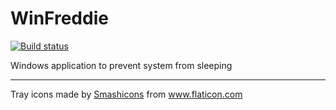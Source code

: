 # WinFreddie
[![Build status](https://ci.appveyor.com/api/projects/status/9sabssi6jrfdkjfm/branch/master?svg=true)](https://ci.appveyor.com/project/KrusnikViers/winfreddie/branch/master)

Windows application to prevent system from sleeping

---
Tray icons made by [Smashicons](https://smashicons.com) from www.flaticon.com
